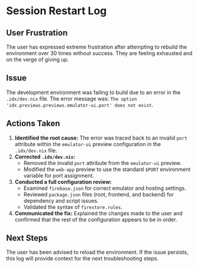 # Session Restart Log

## User Frustration

The user has expressed extreme frustration after attempting to rebuild the environment over 30 times without success. They are feeling exhausted and on the verge of giving up.

## Issue

The development environment was failing to build due to an error in the `.idx/dev.nix` file. The error message was: `The option 'idx.previews.previews.emulator-ui.port' does not exist`.

## Actions Taken

1.  **Identified the root cause:** The error was traced back to an invalid `port` attribute within the `emulator-ui` preview configuration in the `.idx/dev.nix` file.
2.  **Corrected `.idx/dev.nix`:**
    *   Removed the invalid `port` attribute from the `emulator-ui` preview.
    *   Modified the `web-app` preview to use the standard `$PORT` environment variable for port assignment.
3.  **Conducted a full configuration review:**
    *   Examined `firebase.json` for correct emulator and hosting settings.
    *   Reviewed `package.json` files (root, frontend, and backend) for dependency and script issues.
    *   Validated the syntax of `firestore.rules`.
4.  **Communicated the fix:** Explained the changes made to the user and confirmed that the rest of the configuration appears to be in order.

## Next Steps

The user has been advised to reload the environment. If the issue persists, this log will provide context for the next troubleshooting steps.
